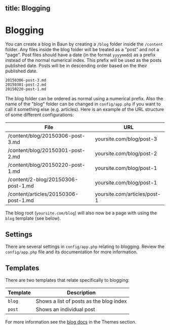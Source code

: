 title: Blogging
----
# Blogging

You can create a blog in Baun by creating a `/blog` folder inside the `/content` folder. Any files inside the
blog folder will be treated as a "post" and not a "page". Post files should have a date (in the format `yyyymmdd`)
as a prefix instead of the normal numerical index. This prefix will be used as the posts published date. Posts will be
in descending order based on the their published date.

    20150306-post-3.md
    20150301-post-2.md
    20150220-post-1.md

The blog folder can be ordered as normal using a numerical prefix. Also the name of the "blog" folder can be changed in
`config/app.php` if you want to call it something else (e.g. articles). Here is an example of the URL structure of some
different configurations:

File                               | URL
---------------------------------- | ---------------------------------
/content/blog/20150306-post-3.md   | yoursite.com/blog/post-3
/content/blog/20150301-post-2.md   | yoursite.com/blog/post-2
/content/blog/20150220-post-1.md   | yoursite.com/blog/post-1
/content/2-blog/20150306-post-1.md | yoursite.com/blog/post-1
/content/articles/20150306-post-1.md | yoursite.com/articles/post-1

The blog root (`yoursite.com/blog`) will also now be a page with using the `blog` template (see below).

## Settings

There are several settings in `config/app.php` relating to blogging. Review the `config/app.php` file and its documentation
for more information.

## Templates

There are two templates that relate specifically to blogging:

Template | Description
-------- | -----------
`blog`   | Shows a list of posts as the blog index
`post`   | Shows an individual post

For more information see the [blog docs](/docs/themes/blogs) in the Themes section.
